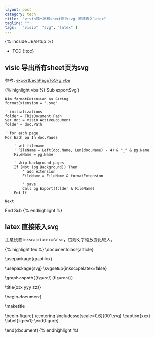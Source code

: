 ```yaml
---
layout: post
category: tech
title:  "visio导出所有sheet页为svg，直接嵌入latex"
tagline: ""
tags: [ "visio", "svg", "latex" ] 
---
```

{% include JB/setup %}

* TOC
{:toc}

## visio 导出所有sheet页为svg

参考: [exportEachPageToSvg.vba](https://gist.github.com/xsnpdngv/6c67b7c0a1cebe5c2938e2dc41eec175?continueFlag=dfac1e5e6d9ad45832ccdecd7f456d9d)

{% highlight vba %}
Sub exportSvg()

    Dim formatExtension As String
    formatExtension = ".svg"

    ' initializations
    folder = ThisDocument.Path
    Set doc = Visio.ActiveDocument
    folder = doc.Path

    ' for each page
    For Each pg In doc.Pages

        ' set filename
        ' FileName = Left(doc.Name, Len(doc.Name) - 4) & "_" & pg.Name
        FileName = pg.Name

        ' skip background pages
        If (Not (pg.Background)) Then
            ' add extension
            FileName = FileName & formatExtension

            ' save
            Call pg.Export(folder & FileName)
        End If

    Next
End Sub
{% endhighlight %}

## latex 直接嵌入svg

注意设置`inkscapelatex=false`，否则文字缩放变化较大。

{% highlight tex %}
\documentclass{article}

\usepackage{graphicx}

\usepackage{svg}
\svgsetup{inkscapelatex=false}

\graphicspath\{\{figure/}\{figures/}}

\title{xxx yyy zzz}

\begin{document}

\maketitle

\begin{figure}
  \centering
  \includesvg[scale=0.6]{001.svg}
  \caption{xxx}
  \label{fig:ex1}
\end{figure}


\end{document}
{% endhighlight %}


